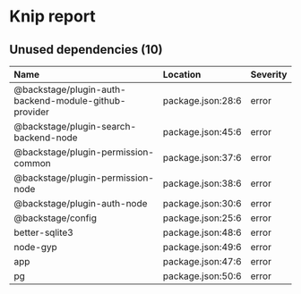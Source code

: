 # Knip report

## Unused dependencies (10)

| Name                                                  | Location          | Severity |
| :---------------------------------------------------- | :---------------- | :------- |
| @backstage/plugin-auth-backend-module-github-provider | package.json:28:6 | error    |
| @backstage/plugin-search-backend-node                 | package.json:45:6 | error    |
| @backstage/plugin-permission-common                   | package.json:37:6 | error    |
| @backstage/plugin-permission-node                     | package.json:38:6 | error    |
| @backstage/plugin-auth-node                           | package.json:30:6 | error    |
| @backstage/config                                     | package.json:25:6 | error    |
| better-sqlite3                                        | package.json:48:6 | error    |
| node-gyp                                              | package.json:49:6 | error    |
| app                                                   | package.json:47:6 | error    |
| pg                                                    | package.json:50:6 | error    |
